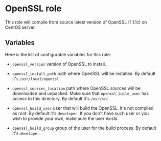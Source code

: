 OpenSSL role
============

This role will compile from source latest version of OpenSSL (1.1.1c) on CentOS server.

Variables
---------
Here is the list of configurable variables for this role:

 - `openssl_version` version of OpenSSL to install.
 
 - `openssl_install_path` path where OpenSSL will be installed. By default it's `/usr/local/openssl`

 - `openssl_sources_location` path where OpenSSL sources will be downloaded and unpacked. Make sure that `openssl_build_user` has access to this directory. By default it's `/usr/src`
 
 - `openssl_build_user` user that will build the OpenSSL. It's not compiled as root. By default it's `developer`. If you don't have such user or you wish to provide your own, make sure the user exists.
 
 - `openssl_build_group` group of the user for the build process. By default it's `developer`.
